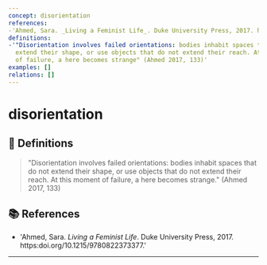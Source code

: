 ```yaml
---
concept: disorientation
references:
-'Ahmed, Sara. _Living a Feminist Life_. Duke University Press, 2017. https://doi.org/10.1215/9780822373377.
definitions:
-'"Disorientation involves failed orientations: bodies inhabit spaces that do not
  extend their shape, or use objects that do not extend their reach. At this moment
  of failure, a here becomes strange" (Ahmed 2017, 133)'
examples: []
relations: []
---
```


# disorientation

## 📖 Definitions

> "Disorientation involves failed orientations: bodies inhabit spaces that do not extend their shape, or use objects that do not extend their reach. At this moment of failure, a here becomes strange." (Ahmed 2017, 133)

## 📚 References

- 'Ahmed, Sara. _Living a Feminist Life_. Duke University Press, 2017. https:doi.org/10.1215/9780822373377.'
---

<script src="https://giscus.app/client.js"
                data-repo="natesheehan/conceptcartography"
                data-repo-id="R_kgDOPB5QiQ"
                data-category="General"
                data-category-id="DIC_kwDOPB5Qic4CsAxd"
                data-mapping="pathname"
                data-strict="0"
                data-reactions-enabled="1"
                data-emit-metadata="0"
                data-input-position="bottom"
                data-theme="catppuccin_mocha"
                data-lang="en"
                crossorigin="anonymous"
                async>
        </script>
        
